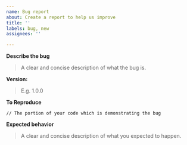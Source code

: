 ```yaml
---
name: Bug report
about: Create a report to help us improve
title: ''
labels: bug, new
assignees: ''

---
```


**Describe the bug**
> A clear and concise description of what the bug is.

**Version:**
> E.g. 1.0.0

**To Reproduce**
```
// The portion of your code which is demonstrating the bug
```

**Expected behavior**
> A clear and concise description of what you expected to happen.
